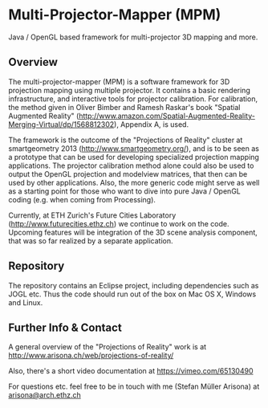 Multi-Projector-Mapper (MPM)
============================

Java / OpenGL based framework for multi-projector 3D mapping and more.

Overview
--------

The multi-projector-mapper (MPM) is a software framework for 3D projection mapping using multiple projector. It contains a basic rendering infrastructure, and interactive tools for projector calibration. For calibration, the method given in Oliver Bimber and Ramesh Raskar's book "Spatial Augmented Reality" (http://www.amazon.com/Spatial-Augmented-Reality-Merging-Virtual/dp/1568812302), Appendix A, is used.

The framework is the outcome of the "Projections of Reality" cluster at smartgeometry 2013 (http://www.smartgeometry.org/), and is to be seen as a prototype that can be used for developing specialized projection mapping applications. The projector calibration method alone could also be used to output the OpenGL projection and modelview matrices, that then can be used by other applications. Also, the more generic code might serve as well as a starting point for those who want to dive into pure Java / OpenGL coding (e.g. when coming from Processing).

Currently, at ETH Zurich's Future Cities Laboratory (http://www.futurecities.ethz.ch) we continue to work on the code. Upcoming features will be integration of the 3D scene analysis component, that was so far realized by a separate application.

Repository
----------

The repository contains an Eclipse project, including dependencies such as JOGL etc. Thus the code should run out of the box on Mac OS X, Windows and Linux.


Further Info & Contact
----------------------

A general overview of the "Projections of Reality" work is at http://www.arisona.ch/web/projections-of-reality/

Also, there's a short video documentation at https://vimeo.com/65130490

For questions etc. feel free to be in touch with me (Stefan Müller Arisona) at arisona@arch.ethz.ch

